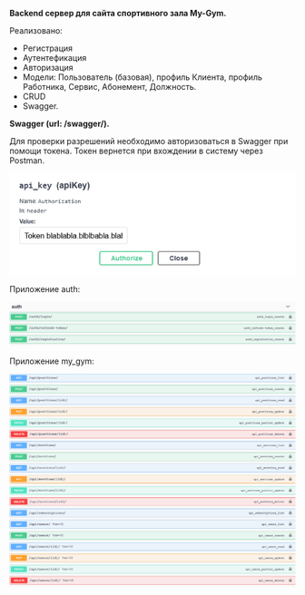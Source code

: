 **Backend сервер для сайта спортивного зала My-Gym.**

Реализовано:
- Регистрация
- Аутентефикация
- Авторизация
- Модели: Пользователь (базовая), профиль Клиента, профиль Работника, Сервис, Абонемент, Должность.
- CRUD
- Swagger.

**Swagger (url: /swagger/).**

Для проверки разрешений необходимо авторизоваться в Swagger при помощи токена. Токен вернется при вхождении в систему через Postman.

![token](https://github.com/DVsevolod/my-gym/blob/main/token.png)

Приложение auth:

![auth](https://github.com/DVsevolod/my-gym/blob/main/auth.png)

Приложение my_gym:

![my_gym](https://github.com/DVsevolod/my-gym/blob/main/my_gym.png)
